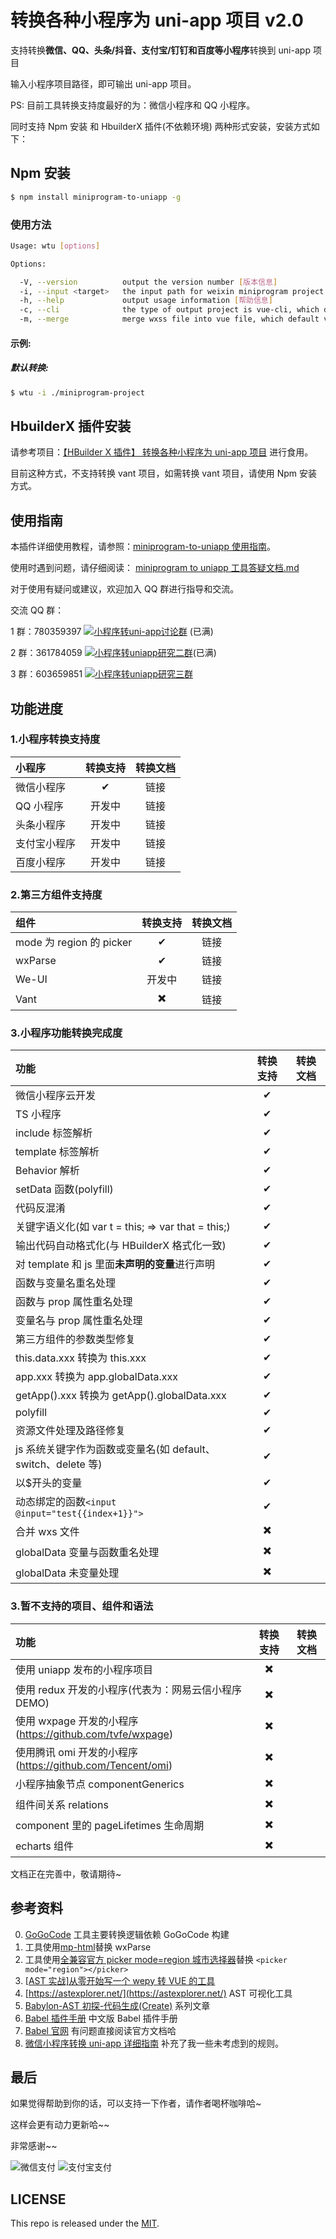 # 转换各种小程序为 uni-app 项目 v2.0

支持转换**微信、QQ、头条/抖音、支付宝/钉钉和百度等小程序**转换到 uni-app 项目

输入小程序项目路径，即可输出 uni-app 项目。

PS: 目前工具转换支持度最好的为：微信小程序和 QQ 小程序。

同时支持 Npm 安装 和 HbuilderX 插件(不依赖环境) 两种形式安装，安装方式如下：

## Npm 安装

```sh
$ npm install miniprogram-to-uniapp -g
```

### 使用方法

```sh
Usage: wtu [options]

Options:

  -V, --version          output the version number [版本信息]
  -i, --input <target>   the input path for weixin miniprogram project [输入目录]
  -h, --help             output usage information [帮助信息]
  -c, --cli              the type of output project is vue-cli, which default value is false [是否转换为vue-cli项目，默认false]
  -m, --merge            merge wxss file into vue file, which default value is false [是否合并wxss到vue文件，默认false]

```

#### 示例:

##### 默认转换:

```sh
$ wtu -i ./miniprogram-project
```

<!-- ##### 将 wxss 合并入 vue 文件:

```sh
$ wtu -i ./miniprogram-project -m
``` -->

<!-- ##### 转换项目为 vue-cli 项目:

```sh
$ wtu -i ./miniprogram-project -c
``` -->

## HbuilderX 插件安装

请参考项目：[【HBuilder X 插件】 转换各种小程序为 uni-app 项目](https://ext.dcloud.net.cn/plugin?id=2656) 进行食用。

目前这种方式，不支持转换 vant 项目，如需转换 vant 项目，请使用 Npm 安装 方式。

## 使用指南

本插件详细使用教程，请参照：[miniprogram-to-uniapp 使用指南](http://ask.dcloud.net.cn/article/36037)。

使用时遇到问题，请仔细阅读： [miniprogram to uniapp 工具答疑文档.md](https://github.com/zhangdaren/articles/blob/master/miniprogram-to-uniapp%E5%B7%A5%E5%85%B7%E7%AD%94%E7%96%91.md)

对于使用有疑问或建议，欢迎加入 QQ 群进行指导和交流。

交流 QQ 群：

1 群：780359397 <a target="_blank" href="http://shang.qq.com/wpa/qunwpa?idkey=6cccd111e447ed70ee0c17672a452bf71e7e62cfa6b427bbd746df2d32297b64"><img border="0" src="http://pub.idqqimg.com/wpa/images/group.png" alt="小程序转uni-app讨论群" title="小程序转uni-app讨论群"></a> (已满)

2 群：361784059 <a target="_blank" href="https://qm.qq.com/cgi-bin/qm/qr?k=vpt4K1r6Witx29ZsKcb_tqvinhcZzVhK&jump_from=webapi"><img border="0" src="http://pub.idqqimg.com/wpa/images/group.png" alt="小程序转uniapp研究二群" title="小程序转uniapp研究二群"></a>(已满)

3 群：603659851 <a target="_blank" href="https://jq.qq.com/?_wv=1027&k=3GSqQMIB"><img border="0" src="http://pub.idqqimg.com/wpa/images/group.png" alt="小程序转uniapp研究三群" title="小程序转uniapp研究三群"></a>

## 功能进度

### 1.小程序转换支持度

| 小程序       | 转换支持 | 转换文档 |
| :----------- | :------: | :------: |
| 微信小程序   |    ✔     |   链接   |
| QQ 小程序    |  开发中  |   链接   |
| 头条小程序   |  开发中  |   链接   |
| 支付宝小程序 |  开发中  |   链接   |
| 百度小程序   |  开发中  |   链接   |

### 2.第三方组件支持度

| 组件                     | 转换支持 | 转换文档 |
| :----------------------- | :------: | :------: |
| mode 为 region 的 picker |    ✔     |   链接   |
| wxParse                  |    ✔     |   链接   |
| We-UI                    |  开发中  |   链接   |
| Vant                     |    ✖️    |   链接   |

### 3.小程序功能转换完成度

| 功能                                                         | 转换支持 | 转换文档 |
| :----------------------------------------------------------- | :------: | -------- |
| 微信小程序云开发                                             |    ✔     |          |
| TS 小程序                                                    |    ✔     |          |
| include 标签解析                                             |    ✔     |          |
| template 标签解析                                            |    ✔     |          |
| Behavior 解析                                                |    ✔     |          |
| setData 函数(polyfill)                                       |    ✔     |          |
| 代码反混淆                                                   |    ✔     |          |
| 关键字语义化(如 var t = this; => var that = this;)           |    ✔     |          |
| 输出代码自动格式化(与 HBuilderX 格式化一致)                  |    ✔     |          |
| 对 template 和 js 里面**未声明的变量**进行声明               |    ✔     |          |
| 函数与变量名重名处理                                         |    ✔     |          |
| 函数与 prop 属性重名处理                                     |    ✔     |          |
| 变量名与 prop 属性重名处理                                   |    ✔     |          |
| 第三方组件的参数类型修复                                     |    ✔     |          |
| this.data.xxx 转换为 this.xxx                                |    ✔     |          |
| app.xxx 转换为 app.globalData.xxx                            |    ✔     |          |
| getApp().xxx 转换为 getApp().globalData.xxx                  |    ✔     |          |
| polyfill                                                     |    ✔     |          |
| 资源文件处理及路径修复                                       |    ✔     |          |
| js 系统关键字作为函数或变量名(如 default、switch、delete 等) |    ✔     |          |
| 以$开头的变量                                                |    ✔     |          |
| 动态绑定的函数`<input @input="test{{index+1}}">`             |    ✔     |          |
| 合并 wxs 文件                                                |    ✖️    |          |
| globalData 变量与函数重名处理                                |    ✖️    |          |
| globalData 未变量处理                                        |    ✖️    |          |

### 3.暂不支持的项目、组件和语法

| 功能                                                      | 转换支持 | 转换文档 |
| :-------------------------------------------------------- | :------: | -------- |
| 使用 uniapp 发布的小程序项目                              |    ✖️    |          |
| 使用 redux 开发的小程序(代表为：网易云信小程序 DEMO)      |    ✖️    |          |
| 使用 wxpage 开发的小程序(https://github.com/tvfe/wxpage)  |    ✖️    |          |
| 使用腾讯 omi 开发的小程序(https://github.com/Tencent/omi) |    ✖️    |          |
| 小程序抽象节点 componentGenerics                          |    ✖️    |          |
| 组件间关系 relations                                      |    ✖️    |          |
| component 里的 pageLifetimes 生命周期                     |    ✖️    |          |
| echarts 组件                                              |    ✖️    |          |

文档正在完善中，敬请期待~

## 参考资料

0. [GoGoCode](https://gogocode.io/) 工具主要转换逻辑依赖 GoGoCode 构建
1. 工具使用[mp-html](https://ext.dcloud.net.cn/plugin?id=805)替换 wxParse
2. 工具使用[全兼容官方 picker mode=region 城市选择器](https://ext.dcloud.net.cn/plugin?id=1536)替换 `<picker mode="region"></picker>`
3. [[AST 实战]从零开始写一个 wepy 转 VUE 的工具](https://juejin.im/post/5c877cd35188257e3b14a1bc#heading-14)
4. [https://astexplorer.net/](https://astexplorer.net/) AST 可视化工具
5. [Babylon-AST 初探-代码生成(Create)](https://summerrouxin.github.io/2018/05/22/ast-create/Javascript-Babylon-AST-create/) 系列文章
6. [Babel 插件手册](https://github.com/jamiebuilds/babel-handbook/blob/master/translations/zh-Hans/plugin-handbook.md#toc-inserting-into-a-container) 中文版 Babel 插件手册
7. [Babel 官网](https://babeljs.io/docs/en/babel-types) 有问题直接阅读官方文档哈
8. [微信小程序转换 uni-app 详细指南](http://ask.dcloud.net.cn/article/35786) 补充了我一些未考虑到的规则。

## 最后

如果觉得帮助到你的话，可以支持一下作者，请作者喝杯咖啡哈~

这样会更有动力更新哈~~

非常感谢~~

![微信支付](https://zhangdaren.gitee.io/articles/img/WeChanQR.png)
![支付宝支付](https://zhangdaren.gitee.io/articles/img/AliPayQR.png)

## LICENSE

This repo is released under the [MIT](http://opensource.org/licenses/MIT).

